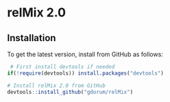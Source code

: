 <!-- README.md is generated from README.Rmd. Please edit that file -->
relMix 2.0
==========

Installation
------------

To get the latest version, install from GitHub as follows:

``` r
 # First install devtools if needed
if(!require(devtools)) install.packages("devtools")

# Install relMix 2.0 from GitHub
devtools::install_github("gdorum/relMix")
```
